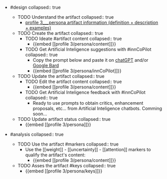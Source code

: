 
- #design
   collapsed:: true
  - TODO Understand the artifact
    collapsed:: true
    - [profile 3___persona artifact information (definition + description + examples)](https://go.innbok.com/#/page/innBoK%2Fprofile-%28id%29%2Fpersona%2Finfo)
  - TODO Create the artifact
     collapsed:: true
    - TODO Ideate #artifact content
      collapsed:: true
      - {{embed [[profile 3/persona/content]]}}
    - TODO Get Artificial Inteligence suggestions with #innCoPilot
      collapsed:: true
      - Copy the prompt below and paste it on [chatGPT](https://chat.openai.com) and/or [Google Bard](https://bard.google.com/chat)
      - {{embed [[profile 3/persona/innCoPilot]]}}
  - TODO Update the artifact
    collapsed:: true
    - TODO Edit the artifact content
     collapsed:: true
      - {{embed [[profile 3/persona/content]]}}
    - TODO Get Artificial Inteligence feedback with #innCoPilot
      collapsed:: true
      - Ready to use prompts to obtain critics, enhancement proposals, etc... from Artificial Inteligence chatbots. Comming soon...
  - TODO Update artifact status
    collapsed:: true
    - {{embed [[profile 3/persona]]}}


- #analysis
  collapsed:: true
  - TODO Use the artifact #markers
    collapsed:: true
    - Use the [[weight]] - [[uncertainty]] - [[attention]] markers to qualify the artifact's content:
      - {{embed [[profile 3/persona/content]]}}
  - TODO Asses the artifact #keys
    collapsed:: true
    - {{embed [[profile 3/persona/keys]]}}



